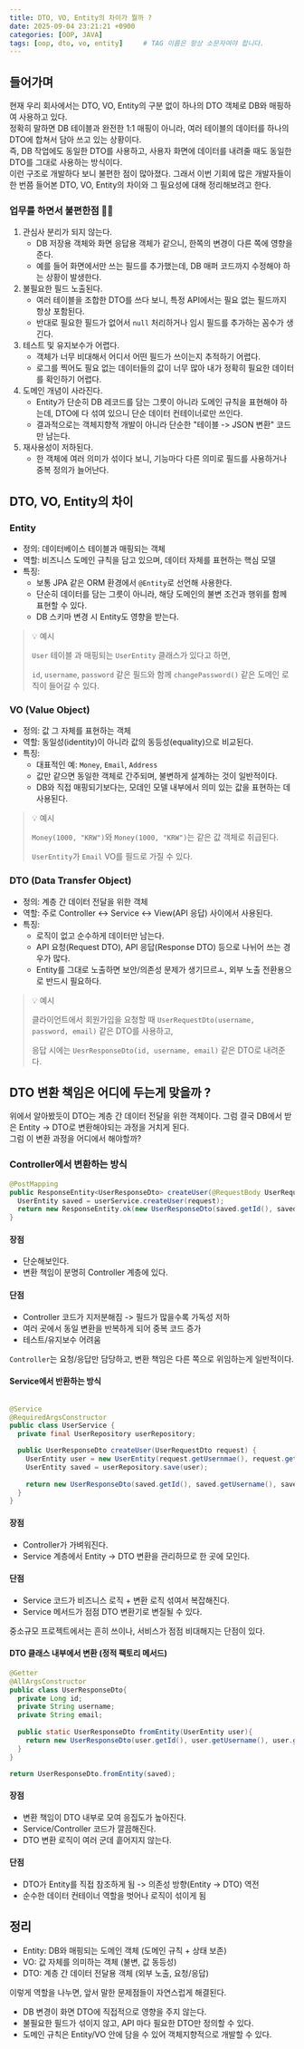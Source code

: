 ```yaml
---
title: DTO, VO, Entity의 차이가 뭘까 ?
date: 2025-09-04 23:21:21 +0900
categories: [OOP, JAVA]
tags: [oop, dto, vo, entity]     # TAG 이름은 항상 소문자여야 합니다.
---
```


## 들어가며
현재 우리 회사에서는 DTO, VO, Entity의 구분 없이 하나의 DTO 객체로 DB와 매핑하여 사용하고 있다. <br>
정확히 말하면 DB 테이블과 완전한 1:1 매핑이 아니라, 여러 테이블의 데이터를 하나의 DTO에 합쳐서 담아 쓰고 있는 상황이다. <br>
즉, DB 작업에도 동일한 DTO를 사용하고, 사용자 화면에 데이터를 내려줄 때도 동일한 DTO를 그대로 사용하는 방식이다. <br>
이런 구조로 개발하다 보니 불편한 점이 많아졌다. 그래서 이번 기회에 많은 개발자들이 한 번쯤 들어본 DTO, VO, Entity의 차이와 그 필요성에 대해 정리해보려고 한다.

### 업무를 하면서 불편한점 😮‍💨 
1. 관심사 분리가 되지 않는다.
   - DB 저장용 객체와 화면 응답용 객체가 같으니, 한쪽의 변경이 다른 쪽에 영향을 준다.
   - 예를 들어 화면에서만 쓰는 필드를 추가했는데, DB 매퍼 코드까지 수정해야 하는 상황이 발생한다.
2. 불필요한 필드 노출된다.
   - 여러 테이블을 조합한 DTO를 쓰다 보니, 특정 API에서는 필요 없는 필드까지 항상 포함된다.
   - 반대로 필요한 필드가 없어서 `null` 처리하거나 임시 필드를 추가하는 꼼수가 생긴다.
3. 테스트 및 유지보수가 어렵다.
   - 객체가 너무 비대해서 어디서 어떤 필드가 쓰이는지 추적하기 어렵다.
   - 로그를 찍어도 필요 없는 데이터들의 값이 너무 많아 내가 정확히 필요한 데이터를 확인하기 어렵다.
4. 도메인 개념이 사라진다.
   - Entity가 단순히 DB 레코드를 담는 그릇이 아니라 도메인 규칙을 표현해야 하는데, DTO에 다 섞여 있으니 단순 데이터 컨테이너로만 쓰인다.
   - 결과적으로는 객체지향적 개발이 아니라 단순한 "테이블 -> JSON 변환" 코드만 남는다.
5. 재사용성이 저하된다.
   - 한 객체에 여러 의미가 섞이다 보니, 기능마다 다른 의미로 필드를 사용하거나 중복 정의가 늘어난다.


## DTO, VO, Entity의 차이
### Entity
- 정의: 데이터베이스 테이블과 매핑되는 객체
- 역할: 비즈니스 도메인 규칙을 담고 있으며, 데이터 자체를 표현하는 핵심 모델
- 특징:
  - 보통 JPA 같은 ORM 환경에서 `@Entity`로 선언해 사용한다.
  - 단순히 데이터를 담는 그릇이 아니라, 해당 도메인의 불변 조건과 행위를 함께 표현할 수 있다.
  - DB 스키마 변경 시 Entity도 영향을 받는다.

> 💡 예시
> 
> `User` 테이블 과 매핑되는 `UserEntity` 클래스가 있다고 하면,
> 
> `id`, `username`, `password` 같은 필드와 함께 `changePassword()` 같은 도메인 로직이 들어갈 수 있다.

### VO (Value Object)
- 정의: 값 그 자체를 표현하는 객체
- 역할: 동일성(identity)이 아니라 값의 동등성(equality)으로 비교된다.
- 특징:
  - 대표적인 예: `Money`, `Email`, `Address`
  - 값만 같으면 동일한 객체로 간주되며, 불변하게 설계하는 것이 일반적이다.
  - DB와 직접 매핑되기보다는, 모데인 모델 내부에서 의미 있는 값을 표현하는 데 사용된다.

> 💡 예시
>
> `Money(1000, "KRW")`와 `Money(1000, "KRW")`는 같은 값 객체로 취급된다.
>
> `UserEntity`가 `Email` VO를 필드로 가질 수 있다.

### DTO (Data Transfer Object)
- 정의: 계층 간 데이터 전달을 위한 객체
- 역할: 주로 Controller <-> Service <-> View(API 응답) 사이에서 사용된다.
- 특징:
  - 로직이 없고 순수하게 데이터만 남는다.
  - API 요청(Request DTO), API 응답(Response DTO) 등으로 나뉘어 쓰는 경우가 많다.
  - Entity를 그대로 노출하면 보안/의존성 문제가 생기므르ㅗ, 외부 노출 전환용으로 반드시 필요하다.
> 💡 예시
>
> 클라이언트에서 회원가입을 요청할 때 `UserRequestDto(username, password, email)` 같은 DTO를 사용하고,
>
> 응답 시에는 `UesrResponseDto(id, username, email)` 같은 DTO로 내려준다.

## DTO 변환 책임은 어디에 두는게 맞을까 ?
위에서 알아봤듯이 DTO는 계층 간 데이터 전달을 위한 객체이다. 그럼 결국 DB에서 받은 Entity -> DTO로 변환해야되는 과정을 거치게 된다.<br>
그럼 이 변환 과정을 어디에서 해야할까?

### Controller에서 변환하는 방식
```java
@PostMapping
public ResponseEntity<UserResponseDto> createUser(@RequestBody UserRequestDto requset){
  UserEntity saved = userService.createUser(request);
  return new ResponseEntity.ok(new UserResponseDto(saved.getId(), saved,getUsername(), saved.getEmail()));
}
```

#### 장점
- 단순해보인다.
- 변환 책임이 분명히 Controller 계층에 있다.

#### 단점
- Controller 코드가 지저분해짐 -> 필드가 많을수록 가독성 저하
- 여러 곳에서 동일 변환을 반복하게 되어 중복 코드 증가
- 테스트/유지보수 어려움

`Controller`는 요청/응답만 담당하고, 변환 책임은 다른 쪽으로 위임하는게 일반적이다.

#### Service에서 반환하는 방식

```java

@Service
@RequiredArgsConstructor
public class UserService {
  private final UserRepository userRepository;

  public UserResponseDto createUser(UserRequestDto request) {
    UserEntity user = new UserEntity(request.getUsernmae(), request.getEmail());
    UserEntity saved = userRepository.save(user);
    
    return new UserResponseDto(saved.getId(), saved.getUsername(), saved.getEmail());
  }
}
```
#### 장점
- Controller가 가벼워진다.
- Service 계층에서 Entity -> DTO 변환을 관리하므로 한 곳에 모인다.

#### 단점
- Service 코드가 비즈니스 로직 + 변환 로직 섞여서 복잡해진다.
- Service 메서드가 점점 DTO 변환기로 변질될 수 있다.

중소규모 프로젝트에서는 흔히 쓰이나, 서비스가 점점 비대해지는 단점이 있다.

#### DTO 클래스 내부에서 변환 (정적 팩토리 메서드)
```java
@Getter
@AllArgsConstructor
public class UserResponseDto{
  private Long id;
  private String username;
  private String email;
  
  public static UserResponseDto fromEntity(UserEntity user){
    return new UserResponseDto(user.getId(), user.getUsername(), user.getEmail());
  }
}
```
```java
return UserResponseDto.fromEntity(saved);
```
#### 장점
- 변환 책임이 DTO 내부로 모여 응집도가 높아진다.
- Service/Controller 코드가 깔끔해진다.
- DTO 변환 로직이 여러 군데 흩어지지 않는다.

#### 단점
- DTO가 Entity를 직접 참조하게 됨 -> 의존성 방향(Entity -> DTO) 역전
- 순수한 데이터 컨테이너 역할을 벗어나 로직이 섞이게 됨

## 정리
- Entity: DB와 매핑되는 도메인 객체 (도메인 규칙 + 상태 보존)
- VO: 값 자체를 의미하는 객체 (불변, 값 동등성)
- DTO: 계층 간 데이터 전달용 객체 (외부 노출, 요청/응답)

이렇게 역할을 나누면, 앞서 말한 문제점들이 자연스럽게 해결된다.
- DB 변경이 화면 DTO에 직접적으로 영향을 주지 않는다.
- 불필요한 필드가 섞이지 않고, API 마다 필요한 DTO만 정의할 수 있다.
- 도메인 규칙은 Entity/VO 안에 담을 수 있어 객체지향적으로 개발할 수 있다.
